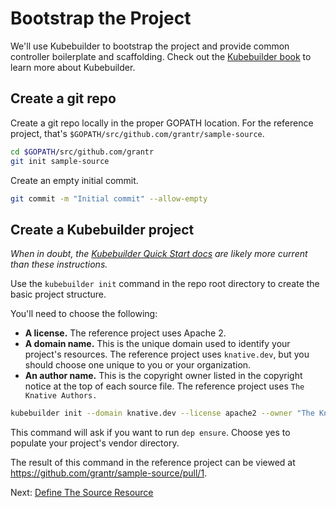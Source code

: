 # Bootstrap the Project

We'll use Kubebuilder to bootstrap the project and provide common controller
boilerplate and scaffolding. Check out the
[Kubebuilder book](https://book.kubebuilder.io/) to learn more about
Kubebuilder.

## Create a git repo

Create a git repo locally in the proper GOPATH location. For the reference
project, that's `$GOPATH/src/github.com/grantr/sample-source`.

```sh
cd $GOPATH/src/github.com/grantr
git init sample-source
```

Create an empty initial commit.

```sh
git commit -m "Initial commit" --allow-empty
```

## Create a Kubebuilder project

_When in doubt, the
[Kubebuilder Quick Start docs](https://book.kubebuilder.io/quick_start.html) are
likely more current than these instructions._

Use the `kubebuilder init` command in the repo root directory to create the
basic project structure.

You'll need to choose the following:

*   **A license.** The reference project uses Apache 2.
*   **A domain name.** This is the unique domain used to identify your project's
    resources. The reference project uses `knative.dev`, but you should choose
    one unique to you or your organization.
*   **An author name.** This is the copyright owner listed in the copyright
    notice at the top of each source file. The reference project uses `The
    Knative Authors.`

```sh
kubebuilder init --domain knative.dev --license apache2 --owner "The Knative Authors"
```

This command will ask if you want to run `dep ensure`. Choose yes to populate
your project's vendor directory.

The result of this command in the reference project can be viewed at
https://github.com/grantr/sample-source/pull/1.

Next: [Define The Source Resource](02-define-source.md)
